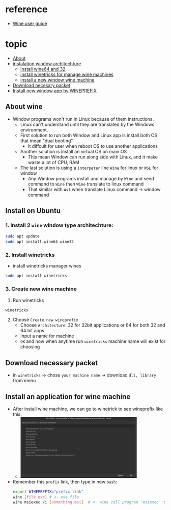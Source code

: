 # reference
- [Wine user guide](https://gitlab.winehq.org/wine/wine/-/wikis/Wine-User%27s-Guide#introduction)

# topic
- [About](#about-wine)
- [instalation window architechture](#install-on-ubuntu)
    - [install wine64 and 32](#1-install-2-wine-window-type-architechture)
    - [install winetricks for manage wine machines](#2-install-winetricks)
    - [install a new window wine machine](#3-create-new-wine-machine)
- [Download necesary packet]()
- [Install new window app by WINEPREFIX]()

## About wine
- Window programs won't run in Linux because of them instructions.
    - Linux can't understand until they are translated by the Windows environment.
    - First solution to run both Window and Linux app is install both OS
        that mean "dual booting"
        - It diffcult for user when reboot OS to use another applications
    - Another solution is install an virtual OS on main OS
        - This mean Window can run along side with Linux, and it make waste a lot of CPU, RAM
    - The last solution is using a `interpeter` line `Wine` for linux or `WSL` for window
        - Any Window programs install and manage by `Wine` and send command to `Wine`
            then `Wine` translate to linux command
        - That similar with `Wsl` when translate Linux command -> window command

## Install on Ubuntu
### 1. Install 2 `wine` window type architechture:
```bash
sudo apt update
sudo apt install wine64 wine32
```

### 2. Install winetricks
- install winetricks manager wines
```bash
sudo apt install winetricks
```


### 3. Create new wine machine
1. Run winetricks
```bash
winetricks
```
2. Choose `Create new wineprefix`
    - Choose `Architecture`: 32 for 32bit applications or 64 for both 32 and 64 bit apps
    - Input a name for machine
    - `OK` and now when anytime run `winetricks` machine name will exist for choosing

## Download necessary packet
- in `winetricks` -> chose `your machine name` -> download `dll, library` from menu

## Install an application for wine machine
- After install wine machine, we can go to winetrick to see wineprefix like this:
    - <img src="./img/winetricks_prefix.png" alt="wine prefix" width="80%">
- Remember this `prefix` link, then type in new `bash`:
    ```bash
    export WINEPREFIX="prefix link"
    wine [file.exe] # <- exe file
    wine msiexec /i [something.msi]  # <- wine call program `msiexec` then send flag install /i and file .msi
    ```

